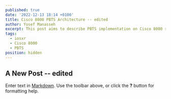 ```yaml
---
published: true
date: '2022-12-13 18:14 +0100'
title: Cisco 8000 PBTS Architecture -- edited
author: Yosef Manasseh
excerpt: This post aims to describe PBTS implementation on Cisco 8000 routers.
tags:
  - iosxr
  - Cisco 8000
  - PBTS
position: hidden
---
```

## A New Post -- edited

Enter text in [Markdown](http://daringfireball.net/projects/markdown/). Use the toolbar above, or click the **?** button for formatting help.
